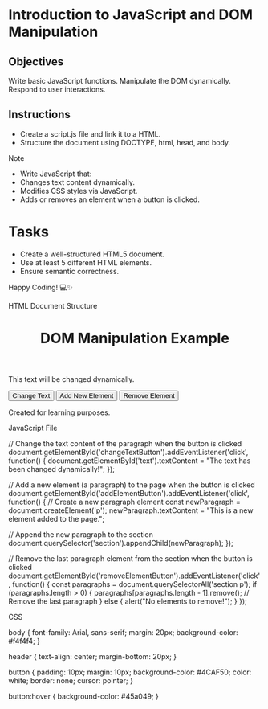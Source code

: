# Introduction to JavaScript and DOM Manipulation

## Objectives

Write basic JavaScript functions.
Manipulate the DOM dynamically.
Respond to user interactions.

## Instructions

- Create a script.js file and link it to a HTML.
- Structure the document using DOCTYPE, html, head, and body.

>[!NOTE]
>  - Write JavaScript that:
>  - Changes text content dynamically.
>  - Modifies CSS styles via JavaScript.
>  - Adds or removes an element when a button is clicked.


# Tasks
- Create a well-structured HTML5 document.
- Use at least 5 different HTML elements.
- Ensure semantic correctness.

Happy Coding! 💻✨



HTML Document Structure

<!DOCTYPE html>
<html lang="en">
<head>
  <meta charset="UTF-8">
  <meta name="viewport" content="width=device-width, initial-scale=1.0">
  <title>Dynamic DOM Manipulation</title>
  <link rel="stylesheet" href="style.css">
</head>
<body>
  <header>
    <h1>DOM Manipulation Example</h1>
  </header>

  <section>
    <p id="text">This text will be changed dynamically.</p>
    <button id="changeTextButton">Change Text</button>
    <button id="addElementButton">Add New Element</button>
    <button id="removeElementButton">Remove Element</button>
  </section>

  <footer>
    <p>Created for learning purposes.</p>
  </footer>

  <script src="script.js"></script>
</body>
</html>



 JavaScript File

 // Change the text content of the paragraph when the button is clicked
document.getElementById('changeTextButton').addEventListener('click', function() {
  document.getElementById('text').textContent = "The text has been changed dynamically!";
});

// Add a new element (a paragraph) to the page when the button is clicked
document.getElementById('addElementButton').addEventListener('click', function() {
  // Create a new paragraph element
  const newParagraph = document.createElement('p');
  newParagraph.textContent = "This is a new element added to the page.";
  
  // Append the new paragraph to the section
  document.querySelector('section').appendChild(newParagraph);
});

// Remove the last paragraph element from the section when the button is clicked
document.getElementById('removeElementButton').addEventListener('click', function() {
  const paragraphs = document.querySelectorAll('section p');
  if (paragraphs.length > 0) {
    paragraphs[paragraphs.length - 1].remove();  // Remove the last paragraph
  } else {
    alert("No elements to remove!");
  }
});


CSS

body {
  font-family: Arial, sans-serif;
  margin: 20px;
  background-color: #f4f4f4;
}

header {
  text-align: center;
  margin-bottom: 20px;
}

button {
  padding: 10px;
  margin: 10px;
  background-color: #4CAF50;
  color: white;
  border: none;
  cursor: pointer;
}

button:hover {
  background-color: #45a049;
}

